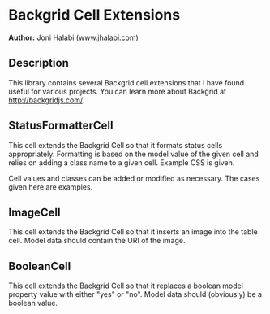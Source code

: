 Backgrid Cell Extensions
=========================

__Author:__ Joni Halabi (www.jhalabi.com)

Description
-----------

This library contains several Backgrid cell extensions that I have found useful for various projects.  You can learn more about Backgrid at http://backgridjs.com/.

StatusFormatterCell
-----------

This cell extends the Backgrid Cell so that it formats status cells appropriately.  Formatting is based on the model value of the given cell and relies on adding a class name to a given cell.  Example CSS is given.

Cell values and classes can be added or modified as necessary.  The cases given here are examples.

ImageCell
-----------

This cell extends the Backgrid Cell so that it inserts an image into the table cell.  Model data should contain the URI of the image.

BooleanCell
-----------

This cell extends the Backgrid Cell so that it replaces a boolean model property value with either "yes" or "no".  Model data should (obviously) be a boolean value.